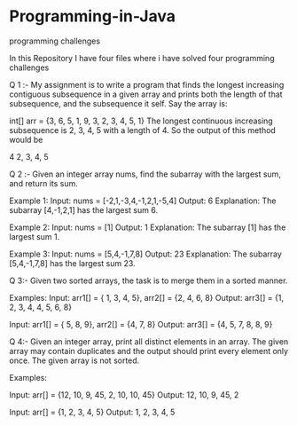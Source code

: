 # Programming-in-Java
programming challenges

In this Repository I have four files where i have solved four programming challenges

Q 1 :- My assignment is to write a program that finds the longest increasing contiguous subsequence in a given array and prints both the length of that subsequence, and the subsequence it self. Say the array is:

int[] arr = {3, 6, 5, 1, 9, 3, 2, 3, 4, 5, 1} The longest continuous increasing subsequence is 2, 3, 4, 5 with a length of 4. So the output of this method would be

4 2, 3, 4, 5

Q 2 :- Given an integer array nums, find the subarray with the largest sum, and return its sum.

Example 1: Input: nums = [-2,1,-3,4,-1,2,1,-5,4] Output: 6 Explanation: The subarray [4,-1,2,1] has the largest sum 6.

Example 2: Input: nums = [1] Output: 1 Explanation: The subarray [1] has the largest sum 1.

Example 3: Input: nums = [5,4,-1,7,8] Output: 23 Explanation: The subarray [5,4,-1,7,8] has the largest sum 23.

Q 3:- Given two sorted arrays, the task is to merge them in a sorted manner.

Examples: Input: arr1[] = { 1, 3, 4, 5}, arr2[] = {2, 4, 6, 8} Output: arr3[] = {1, 2, 3, 4, 4, 5, 6, 8}

Input: arr1[] = { 5, 8, 9}, arr2[] = {4, 7, 8} Output: arr3[] = {4, 5, 7, 8, 8, 9}

Q 4:- Given an integer array, print all distinct elements in an array. The given array may contain duplicates and the output should print every element only once. The given array is not sorted.

Examples:

Input: arr[] = {12, 10, 9, 45, 2, 10, 10, 45} Output: 12, 10, 9, 45, 2

Input: arr[] = {1, 2, 3, 4, 5} Output: 1, 2, 3, 4, 5
